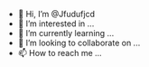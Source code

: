 - 👋 Hi, I’m @Jfudufjcd
- 👀 I’m interested in ...
- 🌱 I’m currently learning ...
- 💞️ I’m looking to collaborate on ...
- 📫 How to reach me ...

<!---
Jfudufjcd/Jfudufjcd is a ✨ special ✨ repository because its `README.md` (this file) appears on your GitHub profile.
You can click the Preview link to take a look at your changes.
--->
